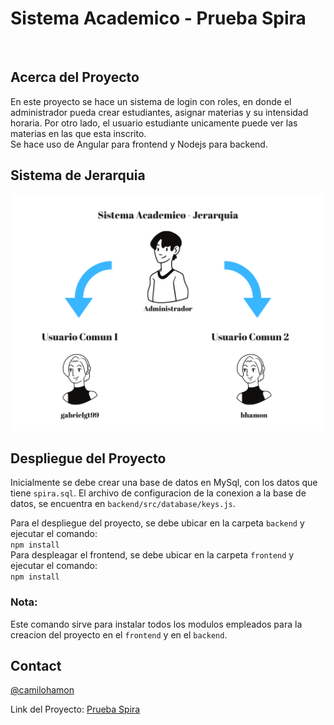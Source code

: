 <h1>Sistema Academico - Prueba Spira</h1>

<br />
 
<!-- ABOUT THE PROJECT -->
## Acerca del Proyecto
En este proyecto se hace un sistema de login con roles, en donde el administrador pueda crear estudiantes,
asignar materias y su intensidad horaria. Por otro lado, el usuario estudiante unicamente puede ver las
materias en las que esta inscrito. <br> Se hace uso de Angular para frontend y Nodejs para backend.

## Sistema de Jerarquia

![Jerarquia](https://github.com/CamiloHamon/spira/blob/main/jerarquia.png)
 
## Despliegue del Proyecto
Inicialmente se debe crear una base de datos en MySql, con los datos que tiene ``spira.sql``. El archivo de configuracion de la conexion a la base de datos, se encuentra en ``backend/src/database/keys.js``.

Para el despliegue del proyecto, se debe ubicar en la carpeta ``backend`` y ejecutar el comando:
<br>``npm install``
<br>Para despleagar el frontend, se debe ubicar en la carpeta ``frontend`` y ejecutar el comando:
<br>``npm install``
### Nota:
Este comando sirve para instalar todos los modulos empleados para la creacion del proyecto en el ``frontend`` y en el ``backend``.
 
<!-- CONTACT -->
## Contact
 
[@camilohamon](https://github.com/camilohamon)<br />
 
Link del Proyecto: [Prueba Spira](https://github.com/CamiloHamon/spira)
